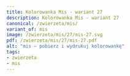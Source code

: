 ```yaml
---
title: Kolorowanka Mis - wariant 27
description: Kolorowanka Mis - wariant 27
canonical: /zwierzeta/mis/
variant_of: mis
image: /zwierzeta/mis/27/mis-27.svg
pdf: /zwierzeta/mis/27/mis-27.pdf
alt: "mis – pobierz i wydrukuj kolorowankę"
tags:
- zwierzeta
- mis
---
```

